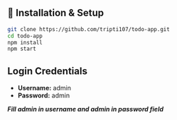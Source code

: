 ## 🚀 Installation & Setup  
```sh
git clone https://github.com/tripti107/todo-app.git
cd todo-app
npm install
npm start
```

## Login Credentials
- **Username:** admin  
- **Password:** admin  

**_Fill **admin** in username and **admin** in password field_**
